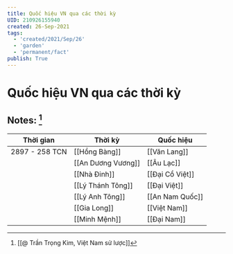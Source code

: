 ```yaml
---
title: Quốc hiệu VN qua các thời kỳ
UID: 210926155940
created: 26-Sep-2021
tags:
  - 'created/2021/Sep/26'
  - 'garden'
  - 'permanent/fact'
publish: True
---
```

# Quốc hiệu VN qua các thời kỳ

## Notes: [^1]

| Thời gian      | Thời kỳ            | Quốc hiệu       |
| -------------- | ------------------ | --------------- |
| 2897 - 258 TCN | [[Hồng Bàng]]      | [[Văn Lang]]    |
|                | [[An Dương Vương]] | [[Âu Lạc]]      |
|                | [[Nhà Đinh]]       | [[Đại Cồ Việt]] |
|                | [[Lý Thánh Tông]]  | [[Đại Việt]]    |
|                | [[Lý Anh Tông]]    | [[An Nam Quốc]] |
|                | [[Gia Long]]       | [[Việt Nam]]    |
|                | [[Minh Mệnh]]      | [[Đại Nam]]     |


[^1]:[[@ Trần Trọng Kim, Việt Nam sử lược]]
